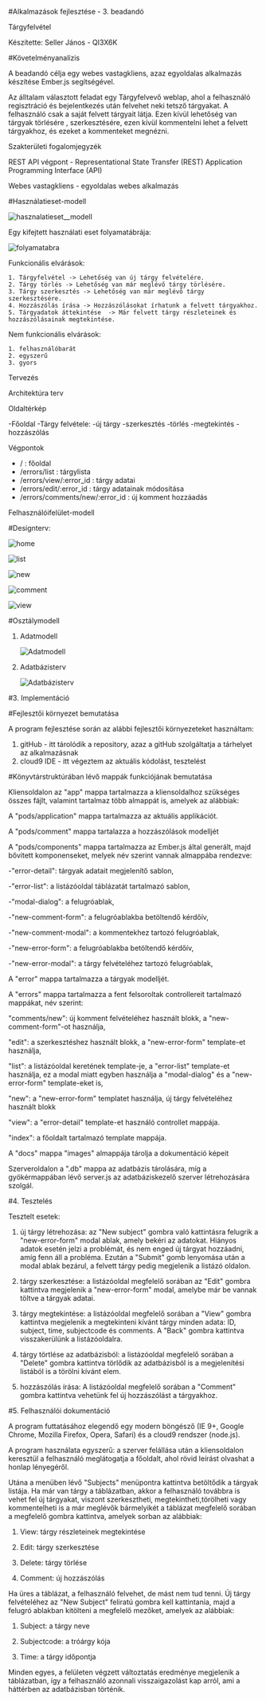 #Alkalmazások fejlesztése - 3. beadandó

Tárgyfelvétel

Készítette: Seller János - QI3X6K

#Követelményanalízis

A beadandó célja egy webes vastagkliens, azaz egyoldalas alkalmazás készítése Ember.js segítségével.

Az álltalam választott feladat egy Tárgyfelvevő weblap, ahol a felhasználó regisztráció és bejelentkezés után felvehet neki tetsző tárgyakat. A felhasználó csak a saját felvett tárgyait látja. Ezen kívül lehetőség van tárgyak törlésére , szerkesztésére, ezen kívül kommentelni lehet a felvett tárgyakhoz, és ezeket a kommenteket megnézni.

Szakterületi fogalomjegyzék

REST API végpont - Representational State Transfer (REST) Application Programming Interface (API)

Webes vastagkliens - egyoldalas webes alkalmazás

#Használatieset-modell

![hasznalatieset__modell](kok/docs/images/hasznalatieset__modell.png)

Egy kifejtett használati eset folyamatábrája:

![folyamatabra](kok/docs/images/folyamatabra.png)

Funkcionális elvárások:

    1. Tárgyfelvétel -> Lehetőség van új tárgy felvételére.
    2. Tárgy törlés -> Lehetőség van már meglévő tárgy törlésére.
    3. Tárgy szerkesztés -> Lehetőség van már meglévő tárgy szerkesztésére.
    4. Hozzászólás írása -> Hozzászólásokat írhatunk a felvett tárgyakhoz.
    5. Tárgyadatok áttekintése  -> Már felvett tárgy részleteinek és hozzászólásainak megtekintése.

Nem funkcionális elvárások:

    1. felhasználóbarát
    2. egyszerű
    3. gyors
    
Tervezés

Architektúra terv

Oldaltérkép

  -Főoldal
  -Tárgy felvétele:
    -új tárgy
    -szerkesztés
    -törlés
    -megtekintés
    -hozzászólás

Végpontok

- / : főoldal
- /errors/list : tárgylista
- /errors/view/:error_id : tárgy adatai
- /errors/edit/:error_id : tárgy adatainak módosítása
- /errors/comments/new/:error_id : új komment hozzáadás
        
Felhasználóifelület-modell

#Designterv:

![home](kok/docs/images/home.png)

![list](kok/docs/images/list.png)

![new](kok/docs/images/new.png)

![comment](kok/docs/images/comment.png)

![view](kok/docs/images/view.png)

#Osztálymodell

1. Adatmodell

    ![Adatmodell](kok/docs/images/adatmodell.png)

2. Adatbázisterv

    ![Adatbázisterv](kok/docs/images/adatb.png)

#3. Implementáció

#Fejlesztői környezet bemutatása

A program fejlesztése során az alábbi fejlesztői környezeteket használtam:
1. gitHub - itt tárolódik a repository, azaz a gitHub szolgáltatja a tárhelyet az alkalmazásnak
2. cloud9 IDE - itt végeztem az aktuális kódolást, tesztelést

#Könyvtárstruktúrában lévő mappák funkciójának bemutatása

Kliensoldalon az "app" mappa tartalmazza a kliensoldalhoz szükséges összes fájlt, valamint tartalmaz több almappát is, amelyek az alábbiak:

A "pods/application" mappa tartalmazza az aktuális applikációt.

A "pods/comment" mappa tartalazza a hozzászólások modelljét

A "pods/components" mappa tartalmazza az Ember.js által generált, majd bővített komponenseket, melyek név szerint vannak almappába rendezve:

  -"error-detail": tárgyak adatait megjelenítő sablon,
  
  -"error-list": a listázóoldal táblázatát tartalmazó sablon,

  -"modal-dialog": a felugróablak,

  -"new-comment-form": a felugróablakba betöltendő kérdőív,

  -"new-comment-modal": a kommentekhez tartozó felugróablak,

  -"new-error-form": a felugróablakba betöltendő kérdőív,

  -"new-error-modal": a tárgy felvételéhez tartozó felugróablak,

A "error" mappa tartalmazza a tárgyak modelljét.
 
A "errors" mappa tartalmazza a fent felsoroltak controllereit tartalmazó mappákat, név szerint:

"comments/new": új komment felvételéhez használt blokk, a "new-comment-form"-ot használja,

"edit": a szerkesztéshez használt blokk, a "new-error-form" template-et használja,

"list": a listázóoldal keretének template-je, a "error-list" template-et használja, ez a modal miatt egyben használja a "modal-dialog" és a "new-error-form" template-eket is,

"new": a "new-error-form" templatet használja, új tárgy felvételéhez használt blokk

"view": a "error-detail" template-et használó controllet mappája.

"index": a főoldalt tartalmazó template mappája.

A "docs" mappa "images" almappája tárolja a dokumentáció képeit

Szerveroldalon a ".db" mappa az adatbázis tárolására, míg a gyökérmappában lévő server.js az adatbáziskezelő szerver létrehozására szolgál.

#4. Tesztelés

Tesztelt esetek:

1. új tárgy létrehozása: az "New subject" gombra való kattintásra felugrik a "new-error-form" modal ablak, amely bekéri az adatokat. Hiányos adatok esetén jelzi a problémát, és nem enged új tárgyat hozzáadni, amíg fenn áll a probléma. Ezután a "Submit" gomb lenyomása után a modal ablak bezárul, a felvett tárgy pedig megjelenik a listázó oldalon.

2. tárgy szerkesztése: a listázóoldal megfelelő sorában az "Edit" gombra kattintva megjelenik a "new-error-form" modal, amelybe már be vannak töltve a tárgyak adatai.

3. tárgy megtekintése: a listázóoldal megfelelő sorában a "View" gombra kattintva megjelenik a megtekinteni kívánt tárgy minden adata: ID, subject, time, subjectcode és comments. A "Back" gombra kattintva visszakerülünk a listázóoldalra.

4. tárgy törtlése az adatbázisból: a listázóoldal megfelelő sorában a "Delete" gombra kattintva törlődik az adatbázisból is a megjelenítési listából is a törölni kívánt elem.

5. hozzászólás írása: A listázóoldal megfelelő sorában a "Comment" gombra kattintva vehetünk fel új hozzászólást a tárgyakhoz.

#5. Felhasználói dokumentáció

A program futtatásához elegendő egy modern böngésző (IE 9+, Google Chrome, Mozilla Firefox, Opera, Safari) és a cloud9 rendszer (node.js).

A program használata egyszerű: a szerver felállása után a kliensoldalon keresztül a felhasználó meglátogatja a főoldalt, ahol rövid leírást olvashat a honlap lényegéről.

Utána a menüben lévő "Subjects" menüpontra kattintva betöltődik a tárgyak listája. Ha már van tárgy a táblázatban, akkor a felhasználó továbbra is vehet fel új tárgyakat, viszont szerkesztheti, megtekintheti,törölheti vagy kommentelheti is a már meglévők bármelyikét a táblázat megfelelő sorában a megfelelő gombra kattintva, amelyek sorban az alábbiak:

1. View: tárgy részleteinek megtekintése

2. Edit: tárgy szerkesztése

3. Delete: tárgy törlése

4. Comment: új hozzászólás 

Ha üres a táblázat, a felhasználó felvehet, de mást nem tud tenni. Új tárgy felvételéhez az "New Subject" feliratú gombra kell kattintania, majd a felugró ablakban kitölteni a megfelelő mezőket, amelyek az alábbiak:

1. Subject: a tárgy neve

2. Subjectcode: a tróárgy kója

3. Time: a tárgy időpontja

Minden egyes, a felületen végzett változtatás eredménye megjelenik a táblázatban, így a felhasználó azonnali visszaigazolást kap arról, ami a háttérben az adatbázisban történik.
